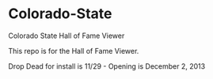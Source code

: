 Colorado-State
==============

Colorado State Hall of Fame Viewer

This repo is for the Hall of Fame Viewer.

Drop Dead for install is 11/29 - Opening is December 2, 2013
